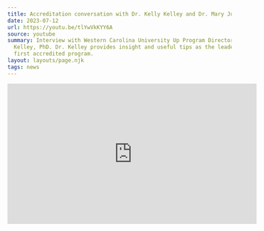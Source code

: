 ```yaml
---
title: Accreditation conversation with Dr. Kelly Kelley and Dr. Mary Judge Diegert
date: 2023-07-12
url: https://youtu.be/tlYwVkKYY6A
source: youtube
summary: Interview with Western Carolina University Up Program Director Kelly
  Kelley, PhD. Dr. Kelley provides insight and useful tips as the leader of the
  first accredited program.
layout: layouts/page.njk
tags: news
---
```

<iframe width="560" height="315" src="https://www.youtube.com/embed/tlYwVkKYY6A?si=oouW9-e6rfhOXsP3" title="YouTube video player" frameborder="0" allow="accelerometer; autoplay; clipboard-write; encrypted-media; gyroscope; picture-in-picture; web-share" referrerpolicy="strict-origin-when-cross-origin" allowfullscreen></iframe>
